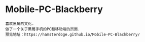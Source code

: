 # Mobile-PC-Blackberry
    喜欢黑莓的文化.
    做了一个关于黑莓手机的PC和移动端的页面.
    预览地址：https://hamsterdoge.github.io/Mobile-PC-Blackberry/